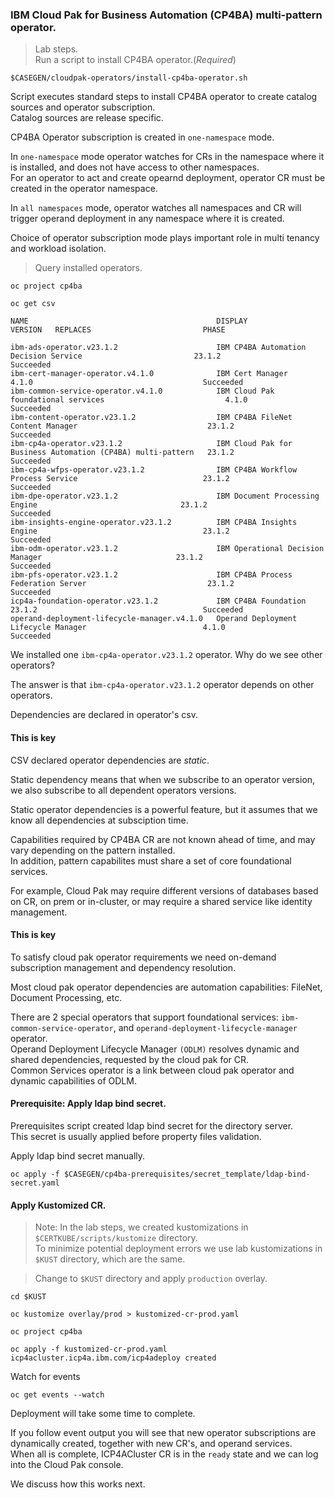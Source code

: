 ### IBM Cloud Pak for Business Automation (CP4BA) multi-pattern operator.

> Lab steps.<br/>
Run a script to install CP4BA operator.(*Required*)<br/>
```
$CASEGEN/cloudpak-operators/install-cp4ba-operator.sh
```

Script executes standard steps to install CP4BA operator to create catalog sources and operator subscription.<br/>
Catalog sources are release specific.<br/>

CP4BA Operator subscription is created in `one-namespace` mode.<br/>

In `one-namespace` mode operator watches for CRs in the namespace where it is installed, and does not have access to other namespaces.<br/>
For an operator to act and create opearnd deployment, operator CR must be created in the operator namespace.<br/>

In `all namespaces` mode, operator watches all namespaces and CR will trigger operand deployment in any namespace where it is created.<br/>

Choice of operator subscription mode plays important role in multi tenancy and workload isolation.<br/>

> Query installed operators.<br/>
```
oc project cp4ba

oc get csv
```

```
NAME                                          DISPLAY                                                       VERSION   REPLACES                         PHASE

ibm-ads-operator.v23.1.2                      IBM CP4BA Automation Decision Service                         23.1.2                                     Succeeded
ibm-cert-manager-operator.v4.1.0              IBM Cert Manager                                              4.1.0                                      Succeeded
ibm-common-service-operator.v4.1.0            IBM Cloud Pak foundational services                           4.1.0                                      Succeeded
ibm-content-operator.v23.1.2                  IBM CP4BA FileNet Content Manager                             23.1.2                                     Succeeded
ibm-cp4a-operator.v23.1.2                     IBM Cloud Pak for Business Automation (CP4BA) multi-pattern   23.1.2                                     Succeeded
ibm-cp4a-wfps-operator.v23.1.2                IBM CP4BA Workflow Process Service                            23.1.2                                     Succeeded
ibm-dpe-operator.v23.1.2                      IBM Document Processing Engine                                23.1.2                                     Succeeded
ibm-insights-engine-operator.v23.1.2          IBM CP4BA Insights Engine                                     23.1.2                                     Succeeded
ibm-odm-operator.v23.1.2                      IBM Operational Decision Manager                              23.1.2                                     Succeeded
ibm-pfs-operator.v23.1.2                      IBM CP4BA Process Federation Server                           23.1.2                                     Succeeded
icp4a-foundation-operator.v23.1.2             IBM CP4BA Foundation                                          23.1.2                                     Succeeded
operand-deployment-lifecycle-manager.v4.1.0   Operand Deployment Lifecycle Manager                          4.1.0                                      Succeeded
```

We installed one `ibm-cp4a-operator.v23.1.2` operator. Why do we see other operators?<br/>

The answer is that `ibm-cp4a-operator.v23.1.2` operator depends on other operators.<br/>

Dependencies are declared in operator's csv.<br/>

#### This is key
CSV declared operator dependencies are *static*.<br/>

Static dependency means that when we subscribe to an operator version, we also subscribe to all dependent operators versions.<br/>

Static operator dependencies is a powerful feature, but it assumes that we know all dependencies at subsciption time.<br/>

Capabilities required by CP4BA CR are not known ahead of time, and may vary depending on the pattern installed.<br/> 
In addition, pattern capabilites must share a set of core foundational services.<br/>

For example, Cloud Pak may require different versions of databases based on CR, on prem or in-cluster, or may require a shared service like identity management.<br/>

#### This is key
To satisfy cloud pak operator requirements we need on-demand subscription management and dependency resolution.<br/>

Most cloud pak operator dependencies are automation capabilities: FileNet, Document Processing, etc.<br/>

There are 2 special operators that support foundational services: `ibm-common-service-operator`, and `operand-deployment-lifecycle-manager` operator.<br/>
Operand Deployment Lifecycle Manager `(ODLM)` resolves dynamic and shared dependencies, requested by the cloud pak for CR.<br/>
Common Services operator is a link between cloud pak operator and dynamic capabilities of ODLM.<br/>

#### Prerequisite: Apply ldap bind secret.
Prerequisites script created ldap bind secret for the directory server.<br/>
This secret is usually applied before property files validation.<br/>

Apply ldap bind secret manually.<br/>
```
oc apply -f $CASEGEN/cp4ba-prerequisites/secret_template/ldap-bind-secret.yaml
```

#### Apply Kustomized CR.

> Note: In the lab steps, we created kustomizations in `$CERTKUBE/scripts/kustomize` directory.<br/>
> To minimize potential deployment errors we use lab kustomizations in `$KUST` directory, which are the same.<br/>

> Change to `$KUST` directory and apply `production` overlay.<br/>

```
cd $KUST

oc kustomize overlay/prod > kustomized-cr-prod.yaml

oc project cp4ba

oc apply -f kustomized-cr-prod.yaml 
icp4acluster.icp4a.ibm.com/icp4adeploy created
```

Watch for events<br/>

```
oc get events --watch
```

Deployment will take some time to complete.<br/>

If you follow event output you will see that new operator subscriptions are dynamically created, together with new CR's, and operand services.<br/>
When all is complete, ICP4ACluster CR is in the `ready` state and we can log into the Cloud Pak console.<br/>

We discuss how this works next.<br/>
